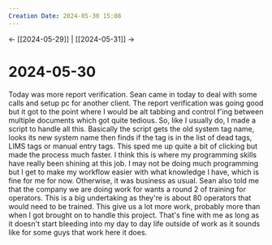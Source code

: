 ```yaml
---
Creation Date: 2024-05-30 15:08
---
```


<- [[2024-05-29]] | [[2024-05-31]]  ->

# 2024-05-30
Today was more report verification. Sean came in today to deal with some calls and setup pc for another client. The report verification was going good but it got to the point where I would be alt tabbing and control f'ing between multiple documents which got quite tedious. So, like I usually do, I made a script to handle all this. Basically the script gets the old system tag name, looks its new system name then finds if the tag is in the list of dead tags, LIMS tags or manual entry tags. This sped me up quite a bit of clicking but made the process much faster. I think this is where my programming skills have really been shining at this job. I may not be doing much programming but I get to make my workflow easier with what knowledge I have, which is fine for me for now. Otherwise, it was business as usual. Sean also told me that the company we are doing work for wants a round 2 of training for operators. This is a big undertaking as they're is about 80 operators that would need to be trained. This give us a lot more work, probably more than when I got brought on to handle this project. That's fine with me as long as it doesn't start bleeding into my day to day life outside of work as it sounds like for some guys that work here it does.